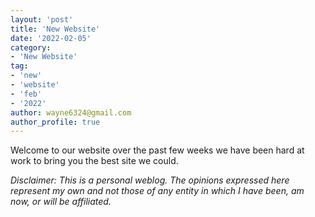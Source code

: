 ```yaml
---
layout: 'post'
title: 'New Website'
date: '2022-02-05'
category:
- 'New Website'
tag:
- 'new'
- 'website'
- 'feb'
- '2022'
author: wayne6324@gmail.com
author_profile: true
---
```


Welcome to our website over the past few weeks we have been hard at work to bring you the best site we could.

<!-- more -->

_Disclaimer: This is a personal weblog. The opinions expressed here represent my own and not those of any entity in which I have been, am now, or will be affiliated._
